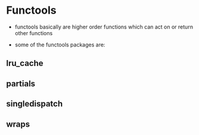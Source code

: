 # Functools
- functools basically are higher order functions which can act on or return other functions

- some of the functools packages are:
## lru_cache
## partials
## singledispatch
## wraps
